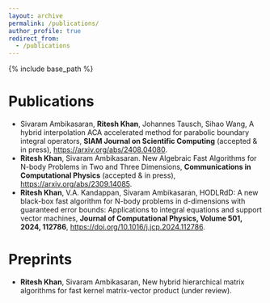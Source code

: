 ```yaml
---
layout: archive
permalink: /publications/
author_profile: true
redirect_from:
  - /publications
---
```


{% include base_path %}

<!-- {% if site.author.googlescholar %}
  <div class="wordwrap">You can also find my articles on <a href="{{site.author.googlescholar}}">my Google Scholar profile</a>.</div>
{% endif %} -->

Publications
======
* Sivaram Ambikasaran, **Ritesh Khan**, Johannes Tausch, Sihao Wang, A hybrid interpolation ACA accelerated method for parabolic boundary integral operators, **SIAM Journal on Scientific Computing** (accepted & in press), <https://arxiv.org/abs/2408.04080>.
* **Ritesh Khan**, Sivaram Ambikasaran. New Algebraic Fast Algorithms for N-body Problems in Two and Three Dimensions, **Communications in Computational Physics** (accepted & in press), <https://arxiv.org/abs/2309.14085>.
* **Ritesh Khan**, V.A. Kandappan, Sivaram Ambikasaran, HODLRdD: A new black-box fast algorithm for N-body problems in d-dimensions with guaranteed error bounds: Applications to integral equations and support vector machines, **Journal of Computational Physics, Volume 501, 2024, 112786**, <https://doi.org/10.1016/j.jcp.2024.112786>.

  
Preprints
======
* **Ritesh Khan**, Sivaram Ambikasaran, New hybrid hierarchical matrix algorithms for fast kernel
matrix-vector product (under review).


